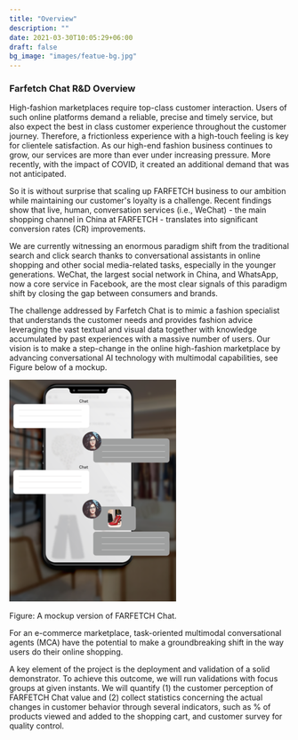 ```yaml
---
title: "Overview"
description: ""
date: 2021-03-30T10:05:29+06:00
draft: false
bg_image: "images/featue-bg.jpg"
---
```


### Farfetch Chat R&D Overview

High-fashion marketplaces require top-class customer interaction. Users of such online platforms demand a reliable, precise and timely service, but also expect the best in class customer experience throughout the customer journey. Therefore, a frictionless experience with a high-touch feeling is key for clientele satisfaction. As our high-end fashion business continues to grow, our services are more than ever under increasing pressure. More recently, with the impact of COVID, it created an additional demand that was not anticipated.

So it is without surprise that scaling up FARFETCH business to our ambition while maintaining our customer's loyalty is a challenge. Recent findings show that live, human, conversation services (i.e., WeChat) - the main shopping channel in China at FARFETCH - translates into significant conversion rates (CR) improvements.

We are currently witnessing an enormous paradigm shift from the traditional search and click search thanks to conversational assistants in online shopping and other social media-related tasks, especially in the younger generations. WeChat, the largest social network in China, and WhatsApp, now a core service in Facebook, are the most clear signals of this paradigm shift by closing the gap between consumers and brands.

The challenge addressed by Farfetch Chat is to mimic a fashion specialist that understands the customer needs and provides fashion advice leveraging the vast textual and visual data together with knowledge accumulated by past experiences with a massive number of users. Our vision is to make a step-change in the online high-fashion marketplace by advancing conversational AI technology with multimodal capabilities, see Figure below of a mockup.

![iFetch mockup](/images/project-300px.png)

Figure: A mockup version of FARFETCH Chat.


For an e-commerce marketplace, task-oriented multimodal conversational agents (MCA) have the potential to make a groundbreaking shift in the way users do their online shopping.

A key element of the project is the deployment and validation of a solid demonstrator. To achieve this outcome, we will run validations with focus groups at given instants. We will quantify (1) the customer perception of FARFETCH Chat value and (2) collect statistics concerning the actual changes in customer behavior through several indicators, such as % of products viewed and added to the shopping cart, and customer survey for quality control.
